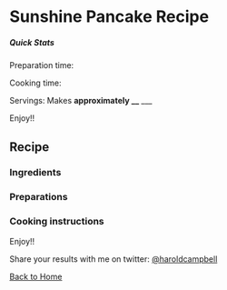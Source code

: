 # Sunshine Pancake Recipe

##### Quick Stats

Preparation time: 

Cooking time: 

Servings: Makes **approximately __** ___

Enjoy!!

## Recipe

### Ingredients

### Preparations

### Cooking instructions

Enjoy!!
                                                                                           
Share your results with me on twitter: [@haroldcampbell](http://twitter.com/haroldcampbell)

[Back to Home](README.md)
